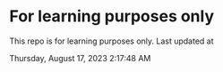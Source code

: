 # For learning purposes only
This repo is for learning purposes only.
Last updated at

Thursday, August 17, 2023 2:17:48 AM

